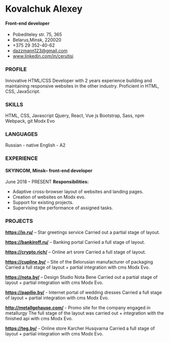 # Kovalchuk Alexey
#### Front-end developer


* Pobediteley str. 75, 365
* Belarus,Minsk, 220020
* +375 29 352-40-62
* dazzmann123@gmail.com
* www.linkedin.com/in/cerutisi


### PROFILE
Innovative HTML/CSS  Developer with 2 years experience building and maintaining responsive websites in the other industry. Proficient in HTML, CSS, JavaScript.


### SKILLS
HTML, CSS, Javascript
Qjuery, React, Vue js
Bootstrap, Sass, npm
Webpack, git
Modx Evo

### LANGUAGES
Russian - native
English - A2 


### EXPERIENCE
#### SKYINCOM, Minsk– front-end developer
June 2018 – PRESENT
**Responsibilities:**
* Adaptive cross-browser layout of websites and landing pages.
* Creation of websites on Modx evo.
* Support for existing projects.
* Supervising the performance of assigned tasks.


### PROJECTS

**https://jo.ru/**  – Star greetings service
Carried out a partial stage of layout.

**https://bankiroff.ru/**  – Banking portal
Carried a full stage of layout.

**https://crypto.rich/**  – Online art srore
Carried a full stage of layout.

**https://cupline.by/**  – Site of the Belorusian manufacturer of packaging
Carried a full stage of layout + partial integration with cms Modx Evo.

**https://nota.by/**  – Design Studio Nota Bene
Carried out a partial stage of layout + partial integration with cms Modx Evo.

**https://papilio.by/** - Internet portal of wedding dresses
Carried a full stage of layout + partial integration with cms Modx Evo.

**http://metallgehause.com/** - Promo site for the company engaged in metallurgy
The full stage of the layout was carried out + integration with the finished api with cms Modx Evo.

**https://teg.by/** - Online store Karcher Husqvarna
Carried a full stage of layout + partial integration with cms Modx Evo.

